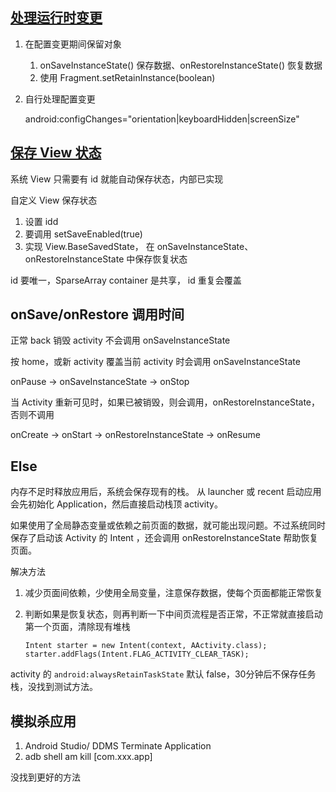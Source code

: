 ## [处理运行时变更](http://developer.android.com/intl/zh-cn/guide/topics/resources/runtime-changes.html#RetainingAnObject)

1. 在配置变更期间保留对象

	1. onSaveInstanceState() 保存数据、onRestoreInstanceState() 恢复数据
	2. 使用 Fragment.setRetainInstance(boolean) 
	
2. 自行处理配置变更

	android:configChanges="orientation|keyboardHidden|screenSize"


## [保存 View 状态](http://www.codeceo.com/article/android-save-view-state.html)

系统 View 只需要有 id 就能自动保存状态，内部已实现

自定义 View 保存状态

1. 设置 idd
2. 要调用 setSaveEnabled(true)
3. 实现 View.BaseSavedState， 在 onSaveInstanceState、onRestoreInstanceState 中保存恢复状态

id 要唯一，SparseArray container 是共享， id 重复会覆盖

## onSave/onRestore 调用时间

正常 back 销毁 activity 不会调用 onSaveInstanceState

按 home，或新 activity 覆盖当前 activity 时会调用 onSaveInstanceState

onPause -> onSaveInstanceState -> onStop

当 Activity 重新可见时，如果已被销毁，则会调用，onRestoreInstanceState，否则不调用

onCreate -> onStart -> onRestoreInstanceState -> onResume

## Else

内存不足时释放应用后，系统会保存现有的栈。 从 launcher 或 recent 启动应用会先初始化 Application，然后直接启动栈顶 activity。

如果使用了全局静态变量或依赖之前页面的数据，就可能出现问题。不过系统同时保存了启动该 Activity 的 Intent ，还会调用 onRestoreInstanceState 帮助恢复页面。

解决方法

1. 减少页面间依赖，少使用全局变量，注意保存数据，使每个页面都能正常恢复
2. 判断如果是恢复状态，则再判断一下中间页流程是否正常，不正常就直接启动第一个页面，清除现有堆栈

	```
	Intent starter = new Intent(context, AActivity.class);
	starter.addFlags(Intent.FLAG_ACTIVITY_CLEAR_TASK);
	```
	
activity 的 `android:alwaysRetainTaskState` 默认 false，30分钟后不保存任务栈，没找到测试方法。

## 模拟杀应用

1. Android Studio/ DDMS Terminate Application
2. adb shell am kill [com.xxx.app]

没找到更好的方法


